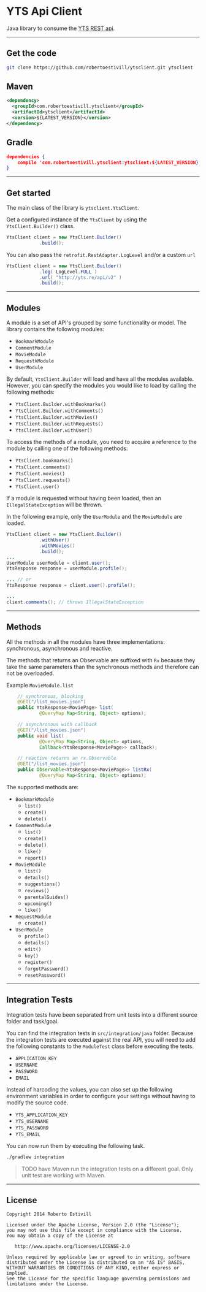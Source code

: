 YTS Api Client
=========

Java library to consume the [YTS REST api][1].

---
Get the code
-- 

```sh
git clone https://github.com/robertoestivill/ytsclient.git ytsclient
```

Maven
--

```xml
<dependency>
  <groupId>com.robertoestivill.ytsclient</groupId>
  <artifactId>ytsclient</artifactId>
  <version>${LATEST_VERSION}</version>
</dependency>
```

Gradle
--

```json
dependencies {
    compile 'com.robertoestivill.ytsclient:ytsclient:${LATEST_VERSION}'
}
```


---
Get started
--
The main class of the library is `ytsclient.YtsClient`.

Get a configured instance of the `YtsClient` by using the `YtsClient.Builder()` class.

```java
YtsClient client = new YtsClient.Builder()
            .build();
```

You can also pass the `retrofit.RestAdapter.LogLevel` and/or a custom `url`

```java
YtsClient client = new YtsClient.Builder()
            .log( LogLevel.FULL )
            .url( "http://yts.re/api/v2" )
            .build();
```

---
Modules
--

A module is a set of API's grouped by some functionality or model.
The library contains the following modules:

* `BookmarkModule`
* `CommentModule`
* `MovieModule`
* `RequestkModule`
* `UserModule`
 

By default, `YtsClient.Builder` will load and have all the modules available. However, you can specify the modules you would like to load by calling the following methods:

* `YtsClient.Builder.withBookmarks()`
* `YtsClient.Builder.withComments()`
* `YtsClient.Builder.withMovies()`
* `YtsClient.Builder.withRequests()`
* `YtsClient.Builder.withUser()`

To access the methods of a module, you need to acquire a reference to the module by calling one of the following methods:

* `YtsClient.bookmarks()`
* `YtsClient.comments()`
* `YtsClient.movies()`
* `YtsClient.requests()`
* `YtsClient.user()`

If a module is requested without having been loaded, then an `IllegalStateException` will be thrown.

In the following example, only the `UserModule` and the `MovieModule` are loaded. 

```java
YtsClient client = new YtsClient.Builder()
            .withUser()
            .withMovies()
            .build();
...
UserModule userModule = client.user();
YtsResponse response = userModule.profile();

... // or
YtsResponse response = client.user().profile();

... 
client.comments(); // throws IllegalStateException
```


---
Methods
--

All the methods in all the modules have three implementations: synchronous, asynchronous and reactive. 

The methods that returns an Observable are suffixed with `Rx` because they take the same parameters than the synchronous methods and therefore can not be overloaded.

Example `MovieModule.list`

```java
    // synchronous, blocking
    @GET("/list_movies.json")
    public YtsResponse<MoviePage> list(
            @QueryMap Map<String, Object> options);

    // asynchronous with callback
    @GET("/list_movies.json")
    public void list(
            @QueryMap Map<String, Object> options,
            Callback<YtsResponse<MoviePage>> callback);

    // reactive returns an rx.Observable
    @GET("/list_movies.json")
    public Observable<YtsResponse<MoviePage>> listRx(
            @QueryMap Map<String, Object> options);        
```


The supported methods are:

* `BookmarkModule`
  * `list()`
  * `create()`
  * `delete()`
* `CommentModule`
  * `list()`
  * `create()`
  * `delete()`
  * `like()`
  * `report()`
* `MovieModule`
  * `list()`
  * `details()`
  * `suggestions()`
  * `reviews()`
  * `parentalGuides()`
  * `upcoming()`
  * `like()`
* `RequestModule`
  * `create()`
* `UserModule`
  * `profile()`
  * `details()`
  * `edit()`
  * `key()`
  * `register()`
  * `forgotPassword()`
  * `resetPassword()`


---
 Integration Tests
--

Integration tests have been separated from unit tests into a different source folder and task/goal.

You can find the integration tests in `src/integration/java` folder.
Because the integration tests are executed against the real API, you will need to add the following constants to the `ModuleTest` class before executing the tests.
* `APPLICATION_KEY`
* `USERNAME` 
* `PASSWORD`
* `EMAIL` 

Instead of harcoding the values, you can also set up the following environment variables in order to configure your settings without having to modify the source code.
* `YTS_APPLICATION_KEY`
* `YTS_USERNAME`
* `YTS_PASSWORD`
* `YTS_EMAIL`

You can now run them by executing the following task.

```sh
./gradlew integration
```


> TODO have Maven run the integration tests on a different goal. Only unit test are working with Maven.

---
License
----

    Copyright 2014 Roberto Estivill

    Licensed under the Apache License, Version 2.0 (the "License");
    you may not use this file except in compliance with the License.
    You may obtain a copy of the License at

       http://www.apache.org/licenses/LICENSE-2.0

    Unless required by applicable law or agreed to in writing, software
    distributed under the License is distributed on an "AS IS" BASIS,
    WITHOUT WARRANTIES OR CONDITIONS OF ANY KIND, either express or implied.
    See the License for the specific language governing permissions and
    limitations under the License.

[1]:http://yts.re/api
[git-repo-url]:http://github.com/robertoestivill/ytsclient